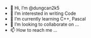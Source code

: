- 👋 Hi, I’m @dungcan2k5
- 👀 I’m interested in writing Code
- 🌱 I’m currently learning C++, Pascal
- 💞️ I’m looking to collaborate on ...
- 📫 How to reach me ...

<!---
dungcan2k5/dungcan2k5 is a ✨ special ✨ repository because its `README.md` (this file) appears on your GitHub profile.
You can click the Preview link to take a look at your changes.
--->
